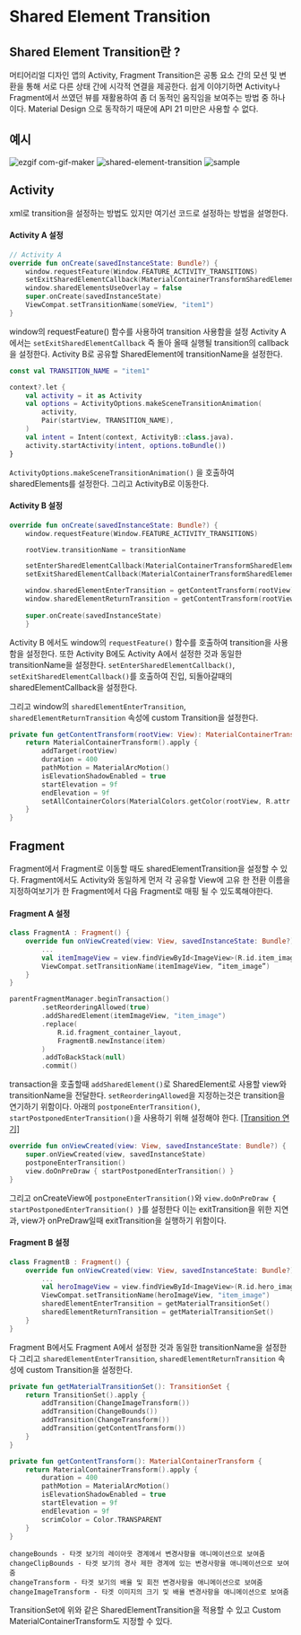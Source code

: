 # Shared Element Transition

## Shared Element Transition란 ?
머티어리얼 디자인 앱의 Activity, Fragment Transition은 공통 요소 간의 모션 및 변환을 통해 서로 다른 상태 간에 시각적 연결을 제공한다. 
쉽게 이야기하면 Activity나 Fragment에서 쓰였던 뷰를 재활용하여 좀 더 동적인 움직임을 보여주는 방법 중 하나이다.
Material Design 으로 동작하기 때문에 API 21 미만은 사용할 수 없다.


## 예시
![ezgif com-gif-maker](https://user-images.githubusercontent.com/57612082/112417159-53fbe900-8d6a-11eb-87d2-e26058452b5e.gif)
![shared-element-transition](https://user-images.githubusercontent.com/39984656/112491754-f4cac280-8dc3-11eb-8e6d-f08246ecbe1f.gif)
![sample](https://user-images.githubusercontent.com/57612082/112416975-0da68a00-8d6a-11eb-8bab-8520e7bbe2c3.gif)


## Activity
xml로 transition을 설정하는 방법도 있지만
여기선 코드로 설정하는 방법을 설명한다.

#### Activity A 설정
```kotlin
// Activity A 
override fun onCreate(savedInstanceState: Bundle?) {
    window.requestFeature(Window.FEATURE_ACTIVITY_TRANSITIONS)
    setExitSharedElementCallback(MaterialContainerTransformSharedElementCallback())
    window.sharedElementsUseOverlay = false
    super.onCreate(savedInstanceState)
    ViewCompat.setTransitionName(someView, "item1")
}
```
window의 requestFeature() 함수를 사용하여 transition 사용함을 설정
Activity A에서는 `setExitSharedElementCallback` 즉 돌아 올때 실행될 transition의 callback을 설정한다.
Activity B로 공유할 SharedElement에 transitionName을 설정한다.

```kotlin
const val TRANSITION_NAME = "item1"

context?.let {
    val activity = it as Activity
    val options = ActivityOptions.makeSceneTransitionAnimation(
        activity,
        Pair(startView, TRANSITION_NAME),
    )
    val intent = Intent(context, ActivityB::class.java).
    activity.startActivity(intent, options.toBundle())
}
```
`ActivityOptions.makeSceneTransitionAnimation()` 을 호출하여
sharedElements를 설정한다.
그리고 ActivityB로 이동한다.

#### Activity B 설정
```kotlin
override fun onCreate(savedInstanceState: Bundle?) {
    window.requestFeature(Window.FEATURE_ACTIVITY_TRANSITIONS)

    rootView.transitionName = transitionName

    setEnterSharedElementCallback(MaterialContainerTransformSharedElementCallback())
    setExitSharedElementCallback(MaterialContainerTransformSharedElementCallback())

    window.sharedElementEnterTransition = getContentTransform(rootView)
    window.sharedElementReturnTransition = getContentTransform(rootView)
        
    super.onCreate(savedInstanceState)
    }
```
Activity B 에서도 window의 `requestFeature()` 함수를 호출하여 transition을 사용함을 설정한다.
또한 Activity B에도 Activity A에서 설정한 것과 동일한 transitionName을 설정한다.
`setEnterSharedElementCallback()`, `setExitSharedElementCallback()`를 호출하여
진입, 되돌아갈때의 sharedElementCallback을 설정한다.

그리고 window의 `sharedElementEnterTransition`, `sharedElementReturnTransition` 속성에 custom Transition을 설정한다.

```kotlin
private fun getContentTransform(rootView: View): MaterialContainerTransform {
    return MaterialContainerTransform().apply {
        addTarget(rootView)
        duration = 400
        pathMotion = MaterialArcMotion()
        isElevationShadowEnabled = true
        startElevation = 9f
        endElevation = 9f
        setAllContainerColors(MaterialColors.getColor(rootView, R.attr.colorSurface))
    }
}
```


## Fragment
Fragment에서 Fragment로 이동할 때도 sharedElementTransition을 설정할 수 있다.
Fragment에서도 Activity와 동일하게 먼저 각 공유할 View에 고유 한 전환 이름을 지정하여보기가 한 Fragment에서 다음 Fragment로 매핑 될 수 있도록해야한다.

#### Fragment A 설정
```kotlin
class FragmentA : Fragment() {
    override fun onViewCreated(view: View, savedInstanceState: Bundle?) {
        ...
        val itemImageView = view.findViewById<ImageView>(R.id.item_image)
        ViewCompat.setTransitionName(itemImageView, “item_image”)
    }
}
```

```kotlin
parentFragmentManager.beginTransaction()
        .setReorderingAllowed(true)
        .addSharedElement(itemImageView, "item_image")
        .replace(
            R.id.fragment_container_layout,
            FragmentB.newInstance(item)
        )
        .addToBackStack(null)
        .commit()
```
transaction을 호출할때 `addSharedElement()`로 SharedElement로 사용할 view와 transitionName을 전달한다.
`setReorderingAllowed`을 지정하는것은 transition을 연기하기 위함이다. 
아래의 `postponeEnterTransition()`, `startPostponedEnterTransition()`을 사용하기 위해 설정해야 한다. 
[[Transition 연기]](https://developer.android.com/guide/fragments/animate#postpone)

```kotlin
override fun onViewCreated(view: View, savedInstanceState: Bundle?) {
    super.onViewCreated(view, savedInstanceState)
    postponeEnterTransition()
    view.doOnPreDraw { startPostponedEnterTransition() }
}
```
그리고 onCreateView에
`postponeEnterTransition()`와 `view.doOnPreDraw { startPostponedEnterTransition() }`를 설정한다
이는 exitTransition을 위한 지연과, view가 onPreDraw일때 exitTransition을 실행하기 위함이다.


#### Fragment B 설정
```kotlin
class FragmentB : Fragment() {
    override fun onViewCreated(view: View, savedInstanceState: Bundle?) {
        ...
        val heroImageView = view.findViewById<ImageView>(R.id.hero_image)
        ViewCompat.setTransitionName(heroImageView, "item_image")
        sharedElementEnterTransition = getMaterialTransitionSet()
        sharedElementReturnTransition = getMaterialTransitionSet()
    }
}
```
Fragment B에서도 Fragment A에서 설정한 것과 동일한 transitionName을 설정한다
그리고 `sharedElementEnterTransition`, `sharedElementReturnTransition` 속성에 custom Transition을 설정한다.

```kotlin
private fun getMaterialTransitionSet(): TransitionSet {
    return TransitionSet().apply {
        addTransition(ChangeImageTransform())
        addTransition(ChangeBounds())
        addTransition(ChangeTransform())
        addTransition(getContentTransform())
    }
}

private fun getContentTransform(): MaterialContainerTransform {
    return MaterialContainerTransform().apply {
        duration = 400
        pathMotion = MaterialArcMotion()
        isElevationShadowEnabled = true
        startElevation = 9f
        endElevation = 9f
        scrimColor = Color.TRANSPARENT
    }
}
```

```
changeBounds - 타겟 보기의 레이아웃 경계에서 변경사항을 애니메이션으로 보여줌
changeClipBounds - 타겟 보기의 경사 제한 경계에 있는 변경사항을 애니메이션으로 보여줌
changeTransform - 타겟 보기의 배율 및 회전 변경사항을 애니메이션으로 보여줌
changeImageTransform - 타겟 이미지의 크기 및 배율 변경사항을 애니메이션으로 보여줌
```
TransitionSet에 위와 같은 SharedElementTransition을 적용할 수 있고
Custom MaterialContainerTransform도 지정할 수 있다.